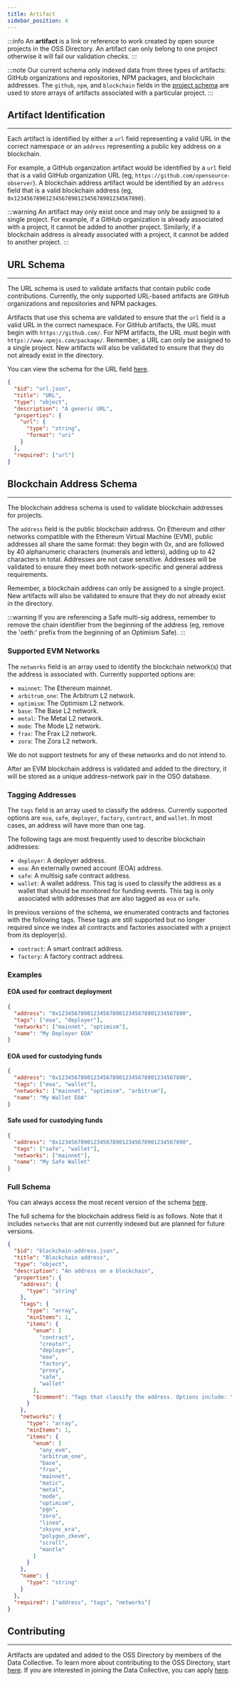 ```yaml
---
title: Artifact
sidebar_position: 4
---
```


:::info
An **artifact** is a link or reference to work created by open source projects in the OSS Directory. An artifact can only belong to one project otherwise it will fail our validation checks.
:::

:::note
Our current schema only indexed data from three types of artifacts: GitHub organizations and repositories, NPM packages, and blockchain addresses. The `github`, `npm`, and `blockchain` fields in the [project schema](./project) are used to store arrays of artifacts associated with a particular project.
:::

## Artifact Identification

---

Each artifact is identified by either a `url` field representing a valid URL in the correct namespace or an `address` representing a public key address on a blockchain.

For example, a GitHub organization artifact would be identified by a `url` field that is a valid GitHub organization URL (eg, `https://github.com/opensource-observer`). A blockchain address artifact would be identified by an `address` field that is a valid blockchain address (eg, `0x1234567890123456789012345678901234567890`).

:::warning
An artifact may only exist once and may only be assigned to a single project. For example, if a GitHub organization is already associated with a project, it cannot be added to another project. Similarly, if a blockchain address is already associated with a project, it cannot be added to another project.
:::

## URL Schema

---

The URL schema is used to validate artifacts that contain public code contributions. Currently, the only supported URL-based artifacts are GitHub organizations and repositories and NPM packages.

Artifacts that use this schema are validated to ensure that the `url` field is a valid URL in the correct namespace. For GitHub artifacts, the URL must begin with `https://github.com/`. For NPM artifacts, the URL must begin with `https://www.npmjs.com/package/`. Remember, a URL can only be assigned to a single project. New artifacts will also be validated to ensure that they do not already exist in the directory.

You can view the schema for the URL field [here](https://github.com/opensource-observer/oss-directory/blob/main/src/resources/schema/url.json).

```json
{
  "$id": "url.json",
  "title": "URL",
  "type": "object",
  "description": "A generic URL",
  "properties": {
    "url": {
      "type": "string",
      "format": "uri"
    }
  },
  "required": ["url"]
}
```

## Blockchain Address Schema

---

The blockchain address schema is used to validate blockchain addresses for projects.

The `address` field is the public blockchain address. On Ethereum and other networks compatible with the Ethereum Virtual Machine (EVM), public addresses all share the same format: they begin with 0x, and are followed by 40 alphanumeric characters (numerals and letters), adding up to 42 characters in total. Addresses are not case sensitive. Addresses will be validated to ensure they meet both network-specific and general address requirements.

Remember, a blockchain address can only be assigned to a single project. New artifacts will also be validated to ensure that they do not already exist in the directory.

:::warning
If you are referencing a Safe multi-sig address, remember to remove the chain identifier from the beginning of the address (eg, remove the 'oeth:' prefix from the beginning of an Optimism Safe).
:::

### Supported EVM Networks

The `networks` field is an array used to identify the blockchain network(s) that the address is associated with. Currently supported options are:

- `mainnet`: The Ethereum mainnet.
- `arbitrum_one`: The Arbitrum L2 network.
- `optimism`: The Optimism L2 network.
- `base`: The Base L2 network.
- `metal`: The Metal L2 network.
- `mode`: The Mode L2 network.
- `frax`: The Frax L2 network.
- `zora`: The Zora L2 network.

We do not support testnets for any of these networks and do not intend to.

After an EVM blockchain address is validated and added to the directory, it will be stored as a unique address-network pair in the OSO database.

### Tagging Addresses

The `tags` field is an array used to classify the address. Currently supported options are `eoa`, `safe`, `deployer`, `factory`, `contract`, and `wallet`. In most cases, an address will have more than one tag.

The following tags are most frequently used to describe blockchain addresses:

- `deployer`: A deployer address.
- `eoa`: An externally owned account (EOA) address.
- `safe`: A multisig safe contract address.
- `wallet`: A wallet address. This tag is used to classify the address as a wallet that should be monitored for funding events. This tag is only associated with addresses that are also tagged as `eoa` or `safe`.

In previous versions of the schema, we enumerated contracts and factories with the following tags. These tags are still supported but no longer required since we index all contracts and factories associated with a project from its deployer(s).

- `contract`: A smart contract address.
- `factory`: A factory contract address.

### Examples

#### EOA used for contract deployment

```json
{
  "address": "0x1234567890123456789012345678901234567890",
  "tags": ["eoa", "deployer"],
  "networks": ["mainnet", "optimism"],
  "name": "My Deployer EOA"
}
```

#### EOA used for custodying funds

```json
{
  "address": "0x1234567890123456789012345678901234567890",
  "tags": ["eoa", "wallet"],
  "networks": ["mainnet", "optimism", "arbitrum"],
  "name": "My Wallet EOA"
}
```

#### Safe used for custodying funds

```json
{
  "address": "0x1234567890123456789012345678901234567890",
  "tags": ["safe", "wallet"],
  "networks": ["mainnet"],
  "name": "My Safe Wallet"
}
```

### Full Schema

You can always access the most recent version of the schema [here](https://github.com/opensource-observer/oss-directory/blob/main/src/resources/schema/blockchain-address.json).

The full schema for the blockchain address field is as follows. Note that it includes `networks` that are not currently indexed but are planned for future versions.

```json
{
  "$id": "blockchain-address.json",
  "title": "Blockchain address",
  "type": "object",
  "description": "An address on a blockchain",
  "properties": {
    "address": {
      "type": "string"
    },
    "tags": {
      "type": "array",
      "minItems": 1,
      "items": {
        "enum": [
          "contract",
          "creator",
          "deployer",
          "eoa",
          "factory",
          "proxy",
          "safe",
          "wallet"
        ],
        "$comment": "Tags that classify the address. Options include: \n- 'eoa': Externally Owned Account \n- 'safe': Gnosis Safe or other multi-sig wallet \n- 'deployer' (or 'creator'): An address that should be monitored for contract deployment events \n- 'factory': A contract that deploys other contracts \n- 'proxy': Proxy contract \n- 'contract': A smart contract address \n- 'wallet': An address that should be monitored for funding events"
      }
    },
    "networks": {
      "type": "array",
      "minItems": 1,
      "items": {
        "enum": [
          "any_evm",
          "arbitrum_one",
          "base",
          "frax",
          "mainnet",
          "matic",
          "metal",
          "mode",
          "optimism",
          "pgn",
          "zora",
          "linea",
          "zksync_era",
          "polygon_zkevm",
          "scroll",
          "mantle"
        ]
      }
    },
    "name": {
      "type": "string"
    }
  },
  "required": ["address", "tags", "networks"]
}
```

## Contributing

---

Artifacts are updated and added to the OSS Directory by members of the Data Collective. To learn more about contributing to the OSS Directory, start [here](../../projects). If you are interested in joining the Data Collective, you can apply [here](https://www.kariba.network/).

